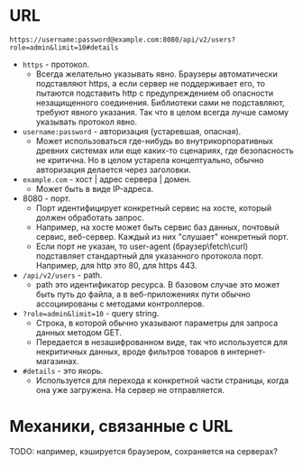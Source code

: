 # URL

```
https://username:password@example.com:8080/api/v2/users?role=admin&limit=10#details
```

* `https` - протокол.
  * Всегда желательно указывать явно. Браузеры автоматически подставляют https, а если сервер не поддерживает его, то пытаются подставить http с предупреждением об опасности незащищенного соединения. Библиотеки сами не подставляют, требуют явного указания. Так что в целом всегда лучше самому указывать протокол явно.
* `username:password` - авторизация (устаревшая, опасная).
  * Может использоваться где-нибудь во внутрикорпоративных древних системах или еще каких-то сценариях, где безопасность не критична. Но в целом устарела концептуально, обычно авторизация делается через заголовки.
* `example.com` - хост | адрес сервера | домен.
  * Может быть в виде IP-адреса.
* 8080 - порт.
  * Порт идентифицирует конкретный сервис на хосте, который должен обработать запрос.
  * Например, на хосте может быть сервис баз данных, почтовый сервис, веб-сервер. Каждый из них "слушает" конкретный порт.
  * Если порт не указан, то user-agent (браузер\fetch\curl) подставляет стандартный для указанного протокола порт. Например, для http это 80, для https 443.
* `/api/v2/users` - path.
  * path это идентификатор ресурса. В базовом случае это может быть путь до файла, а в веб-приложениях пути обычно ассоциированы с методами контроллеров.
* `?role=admin&limit=10` - query string.
  * Строка, в которой обычно указывают параметры для запроса данных методом GET.
  * Передается в незашифрованном виде, так что используется для некритичных данных, вроде фильтров товаров в интернет-магазинах.
* `#details` - это якорь.
  * Используется для перехода к конкретной части страницы, когда она уже загружена. На сервер не отправляется.

# Механики, связанные с URL

TODO: например, кэшируется браузером, сохраняется на серверах?

